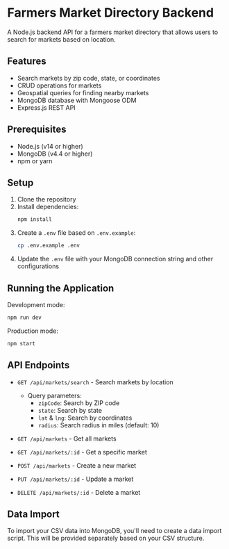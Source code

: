 # Farmers Market Directory Backend

A Node.js backend API for a farmers market directory that allows users to search for markets based on location.

## Features

- Search markets by zip code, state, or coordinates
- CRUD operations for markets
- Geospatial queries for finding nearby markets
- MongoDB database with Mongoose ODM
- Express.js REST API

## Prerequisites

- Node.js (v14 or higher)
- MongoDB (v4.4 or higher)
- npm or yarn

## Setup

1. Clone the repository
2. Install dependencies:
   ```bash
   npm install
   ```
3. Create a `.env` file based on `.env.example`:
   ```bash
   cp .env.example .env
   ```
4. Update the `.env` file with your MongoDB connection string and other configurations

## Running the Application

Development mode:
```bash
npm run dev
```

Production mode:
```bash
npm start
```

## API Endpoints

- `GET /api/markets/search` - Search markets by location
  - Query parameters:
    - `zipCode`: Search by ZIP code
    - `state`: Search by state
    - `lat` & `lng`: Search by coordinates
    - `radius`: Search radius in miles (default: 10)

- `GET /api/markets` - Get all markets
- `GET /api/markets/:id` - Get a specific market
- `POST /api/markets` - Create a new market
- `PUT /api/markets/:id` - Update a market
- `DELETE /api/markets/:id` - Delete a market

## Data Import

To import your CSV data into MongoDB, you'll need to create a data import script. This will be provided separately based on your CSV structure. 